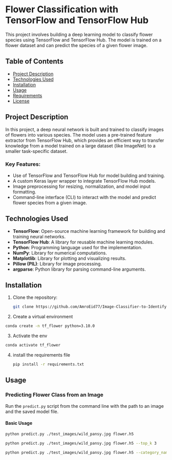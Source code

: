 # Flower Classification with TensorFlow and TensorFlow Hub

This project involves building a deep learning model to classify flower species using TensorFlow and TensorFlow Hub. The model is trained on a flower dataset and can predict the species of a given flower image.

## Table of Contents

- [Project Description](#project-description)
- [Technologies Used](#technologies-used)
- [Installation](#installation)
- [Usage](#usage)
- [Requirements](#requirements)
- [License](#license)

## Project Description

In this project, a deep neural network is built and trained to classify images of flowers into various species. The model uses a pre-trained feature extractor from TensorFlow Hub, which provides an efficient way to transfer knowledge from a model trained on a large dataset (like ImageNet) to a smaller task-specific dataset.

### Key Features:
- Use of TensorFlow and TensorFlow Hub for model building and training.
- A custom Keras layer wrapper to integrate TensorFlow Hub models.
- Image preprocessing for resizing, normalization, and model input formatting.
- Command-line interface (CLI) to interact with the model and predict flower species from a given image.

## Technologies Used

- **TensorFlow**: Open-source machine learning framework for building and training neural networks.
- **TensorFlow Hub**: A library for reusable machine learning modules.
- **Python**: Programming language used for the implementation.
- **NumPy**: Library for numerical computations.
- **Matplotlib**: Library for plotting and visualizing results.
- **Pillow (PIL)**: Library for image processing.
- **argparse**: Python library for parsing command-line arguments.

## Installation

1. Clone the repository:
   ```bash
   git clone https://github.com/AmroEid77/Image-Classifier-to-Identify-Flowers
    ```
2. Create a virtual environment
  ```bash
  conda create -n tf_flower python=3.10.0
   ```
3. Activate the env
  ```bash
  conda activate tf_flower
   ```
4. install the requirements file
   ```bash
   pip install -r requirements.txt
    ```

## Usage

### Predicting Flower Class from an Image

Run the `predict.py` script from the command line with the path to an image and the saved model file.

#### Basic Usage

  ```bash
  python predict.py ./test_images/wild_pansy.jpg flower.h5
   ```

  ```bash
  python predict.py ./test_images/wild_pansy.jpg flower.h5 --top_k 3
   ```

  ```bash
  python predict.py ./test_images/wild_pansy.jpg flower.h5 --category_names label_map.json
   ```
